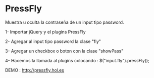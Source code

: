 PressFly
========


Muestra u oculta la contraseña de un input tipo password.

1- Importar jQuery y el plugins PressFly

2- Agregar al input tipo password la clase "fly"

3- Agregar un checkbox o boton con la clase "showPass"

4- Hacemos la llamada al plugins colocando : $("input.fly").pressFly();


DEMO : http://pressfly.hol.es
